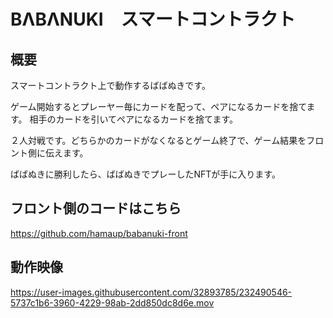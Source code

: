 # BΛBΛNUKI　スマートコントラクト

## 概要

スマートコントラクト上で動作するばばぬきです。

ゲーム開始するとプレーヤー毎にカードを配って、ペアになるカードを捨てます。
相手のカードを引いてペアになるカードを捨てます。

２人対戦です。どちらかのカードがなくなるとゲーム終了で、ゲーム結果をフロント側に伝えます。

ばばぬきに勝利したら、ばばぬきでプレーしたNFTが手に入ります。


## フロント側のコードはこちら

https://github.com/hamaup/babanuki-front

## 動作映像


https://user-images.githubusercontent.com/32893785/232490546-5737c1b6-3960-4229-98ab-2dd850dc8d6e.mov


